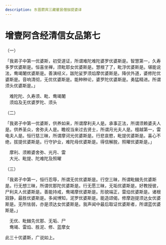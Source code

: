 ```yaml
---
description: 东晋罽宾三藏瞿昙僧伽提婆译
---
```


# 增壹阿含经清信女品第七

（一）

「我弟子中第一优婆斯，初受道证，所谓难陀难陀婆罗优婆斯是。智慧第一，久寿多罗优婆斯是。恒喜坐禅，须毗耶女优婆斯是。慧根了了，毗浮优婆斯是。堪能说法，鸯竭闍优婆斯是。善演经义，跋陀娑罗须焰摩优婆斯是。降伏外道，婆修陀优婆斯是。音响清彻，无优优婆斯是。能种种论，婆罗陀优婆斯是。勇猛精进。所谓须头优婆斯是。」

　难陀陀、久寿须、毗、鸯竭闍\
　须焰及无优婆罗陀、须头

（二）

「我弟子中第一优婆斯，供养如来，所谓摩利夫人是。承事正法，所谓须赖婆夫人是。供养圣众，舍弥夫人是。瞻视当来过去贤士，所谓月光夫人是。檀越第一，雷电夫人是。恒行慈三昧，所谓摩诃光优婆斯是。行悲哀愍，毗提优婆斯是。喜心不绝，拔提优婆斯是。行守护业，难陀母优婆斯是。得信解脱，照曜优婆斯是。」

　摩利、须赖婆舍弥、光月、雷\
　大光、毗提、陀难陀及照曜

（三）

「我弟子中第一，恒行忍辱，所谓无优优婆斯是。行空三昧，所谓毗雠先优婆斯是。行无想三昧，所谓优那陀优婆斯是。行无愿三昧，无垢优婆斯是。好教授彼，尸利夫人优婆斯是。善能持戒，鸯竭摩优婆斯是。形貌端正，雷焰优婆斯是。诸根寂静，最胜优婆斯是。多闻博知，泥罗优婆斯是。能造颂偈，修摩迦提须达女优婆斯是。无所怯弱，亦是须达女优婆斯是。我声闻中最后取证优婆斯者，所谓蓝优婆斯是。」

　无优、毗雠先优那、无垢、尸\
　鸯竭、雷焰、胜泥、修、蓝摩女

此三十优婆斯，广说如上。
